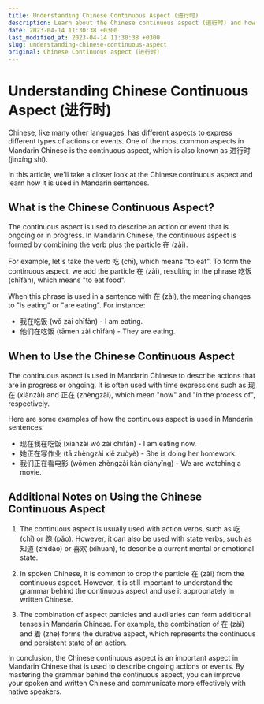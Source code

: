 ```yaml
---
title: Understanding Chinese Continuous Aspect (进行时)
description: Learn about the Chinese continuous aspect (进行时) and how it is used in Mandarin sentences.
date: 2023-04-14 11:30:38 +0300
last_modified_at: 2023-04-14 11:30:38 +0300
slug: understanding-chinese-continuous-aspect
original: Chinese Continuous aspect (进行时)
---
```

# Understanding Chinese Continuous Aspect (进行时)

Chinese, like many other languages, has different aspects to express different types of actions or events. One of the most common aspects in Mandarin Chinese is the continuous aspect, which is also known as 进行时 (jìnxíng shí).

In this article, we'll take a closer look at the Chinese continuous aspect and learn how it is used in Mandarin sentences.

## What is the Chinese Continuous Aspect?

The continuous aspect is used to describe an action or event that is ongoing or in progress. In Mandarin Chinese, the continuous aspect is formed by combining the verb plus the particle 在 (zài).

For example, let's take the verb 吃 (chī), which means "to eat". To form the continuous aspect, we add the particle 在 (zài), resulting in the phrase 吃饭 (chīfàn), which means "to eat food".

When this phrase is used in a sentence with 在 (zài), the meaning changes to "is eating" or "are eating". For instance:

- 我在吃饭 (wǒ zài chīfàn) - I am eating.
- 他们在吃饭 (tāmen zài chīfàn) - They are eating.

## When to Use the Chinese Continuous Aspect

The continuous aspect is used in Mandarin Chinese to describe actions that are in progress or ongoing. It is often used with time expressions such as 现在 (xiànzài) and 正在 (zhèngzài), which mean "now" and "in the process of", respectively.

Here are some examples of how the continuous aspect is used in Mandarin sentences:

- 现在我在吃饭 (xiànzài wǒ zài chīfàn) - I am eating now.
- 她正在写作业 (tā zhèngzài xiě zuòyè) - She is doing her homework.
- 我们正在看电影 (wǒmen zhèngzài kàn diànyǐng) - We are watching a movie.

## Additional Notes on Using the Chinese Continuous Aspect

1. The continuous aspect is usually used with action verbs, such as 吃 (chī) or 跑 (pǎo). However, it can also be used with state verbs, such as 知道 (zhīdào) or 喜欢 (xǐhuān), to describe a current mental or emotional state.

2. In spoken Chinese, it is common to drop the particle 在 (zài) from the continuous aspect. However, it is still important to understand the grammar behind the continuous aspect and use it appropriately in written Chinese.

3. The combination of aspect particles and auxiliaries can form additional tenses in Mandarin Chinese. For example, the combination of 在 (zài) and 着 (zhe) forms the durative aspect, which represents the continuous and persistent state of an action.

In conclusion, the Chinese continuous aspect is an important aspect in Mandarin Chinese that is used to describe ongoing actions or events. By mastering the grammar behind the continuous aspect, you can improve your spoken and written Chinese and communicate more effectively with native speakers.